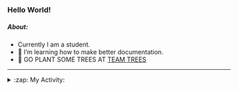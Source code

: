 ### Hello World!

##### About:
- Currently I am a student.
- 🌱 I’m learning how to make better documentation.
- 🌱 GO PLANT SOME TREES AT [TEAM TREES](https://teamtrees.org/)

---
<details>
  <summary>:zap: My Activity:</summary>
  
<!--START_SECTION:waka-->
![Code Time](http://img.shields.io/badge/Code%20Time-1%2C202%20hrs%2046%20mins-blue)

**I'm a Night 🦉** 

```text
🌞 Morning                1875 commits        ██░░░░░░░░░░░░░░░░░░░░░░░   09.98 % 
🌆 Daytime                6411 commits        █████████░░░░░░░░░░░░░░░░   34.11 % 
🌃 Evening                5408 commits        ███████░░░░░░░░░░░░░░░░░░   28.78 % 
🌙 Night                  5100 commits        ███████░░░░░░░░░░░░░░░░░░   27.14 % 
```
📅 **I'm Most Productive on Wednesday** 

```text
Monday                   2651 commits        ████░░░░░░░░░░░░░░░░░░░░░   14.11 % 
Tuesday                  2554 commits        ███░░░░░░░░░░░░░░░░░░░░░░   13.59 % 
Wednesday                4396 commits        ██████░░░░░░░░░░░░░░░░░░░   23.39 % 
Thursday                 2428 commits        ███░░░░░░░░░░░░░░░░░░░░░░   12.92 % 
Friday                   1962 commits        ███░░░░░░░░░░░░░░░░░░░░░░   10.44 % 
Saturday                 1641 commits        ██░░░░░░░░░░░░░░░░░░░░░░░   08.73 % 
Sunday                   3162 commits        ████░░░░░░░░░░░░░░░░░░░░░   16.82 % 
```


📊 **This Week I Spent My Time On** 

```text
🔥 Editors: 
IntelliJ                 3 hrs 45 mins       █████████████████░░░░░░░░   66.95 % 
VS Code                  1 hr 51 mins        ████████░░░░░░░░░░░░░░░░░   33.05 % 

🐱‍💻 Projects: 
CSE224-Fundamentals-of-An2 hrs 6 mins        █████████░░░░░░░░░░░░░░░░   37.68 % 
givbacks-admin           1 hr 42 mins        ████████░░░░░░░░░░░░░░░░░   30.59 % 
demo                     1 hr 36 mins        ███████░░░░░░░░░░░░░░░░░░   28.67 % 
file-utils               8 mins              █░░░░░░░░░░░░░░░░░░░░░░░░   02.46 % 
Unknown Project          2 mins              ░░░░░░░░░░░░░░░░░░░░░░░░░   00.60 % 
```


 Last Updated on 19/09/2023 05:10:14 UTC
<!--END_SECTION:waka-->
</details>

